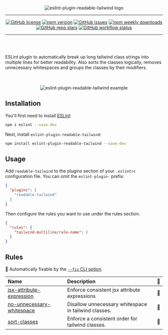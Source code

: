 <div align="center">
  <img alt="eslint-plugin-readable-tailwind logo" src="https://raw.githubusercontent.com/schoero/eslint-plugin-readable-tailwind/main/assets/eslint-plugin-readable-tailwind-logo.svg">
</div>

---

<div align="center">

  [![GitHub license](https://img.shields.io/github/license/schoero/eslint-plugin-readable-tailwind?style=flat-square&labelColor=454c5c&color=00AD51)](https://github.com/schoero/eslint-plugin-readable-tailwind/blob/main/LICENSE)
  [![npm version](https://img.shields.io/npm/v/eslint-plugin-readable-tailwind?style=flat-square&labelColor=454c5c&color=00AD51)](https://www.npmjs.com/package/eslint-plugin-readable-tailwind?activeTab=versions)
  [![GitHub issues](https://img.shields.io/github/issues/schoero/eslint-plugin-readable-tailwind?style=flat-square&labelColor=454c5c&color=00AD51)](https://github.com/schoero/eslint-plugin-readable-tailwind/issues)
  [![npm weekly downloads](https://img.shields.io/npm/dw/eslint-plugin-readable-tailwind?style=flat-square&labelColor=454c5c&color=00AD51)](https://www.npmjs.com/package/eslint-plugin-readable-tailwind?activeTab=readme)
  [![GitHub repo stars](https://img.shields.io/github/stars/schoero/eslint-plugin-readable-tailwind?style=flat-square&labelColor=454c5c&color=00AD51)](https://github.com/schoero/eslint-plugin-readable-tailwind/stargazers)
  [![GitHub workflow status](https://img.shields.io/github/actions/workflow/status/schoero/eslint-plugin-readable-tailwind/ci.yml?event=push&style=flat-square&labelColor=454c5c&color=00AD51)](https://github.com/schoero/eslint-plugin-readable-tailwind/actions?query=workflow%3ACI)

</div>

---

<br/>
<br/>

ESLint plugin to automatically break up long tailwind class strings into multiple lines for better readability.
Also sorts the classes logically, removes unnecessary whitespaces and groups the classes by their modifiers.

<br/>
<br/>

<div align="center">
  <img alt="eslint-plugin-readable-tailwind example" src="https://raw.githubusercontent.com/schoero/eslint-plugin-readable-tailwind/main/assets/eslint-plugin-readable-tailwind-example.svg">
</div>

## Installation

You'll first need to install [ESLint](https://eslint.org/):

```sh
npm i eslint --save-dev
```

Next, install `eslint-plugin-readable-tailwind`:

```sh
npm install eslint-plugin-readable-tailwind --save-dev
```

## Usage

Add `readable-tailwind` to the plugins section of your `.eslintrc` configuration file. You can omit the `eslint-plugin-` prefix:

```json
{
  "plugins": [
    "readable-tailwind"
  ]
}
```

Then configure the rules you want to use under the rules section.

```json
{
  "rules": {
    "tailwind-multiline/rule-name": 2
  }
}
```

## Rules

<!-- begin auto-generated rules list -->

🔧 Automatically fixable by the [`--fix` CLI option](https://eslint.org/docs/user-guide/command-line-interface#--fix).

| Name                                                                 | Description                                          | 🔧 |
| :------------------------------------------------------------------- | :--------------------------------------------------- | :- |
| [jsx-attribute-expression](docs/rules/jsx-attribute-expression.md)   | Enforce consistent jsx attribute expressions         | 🔧 |
| [no-unnecessary-whitespace](docs/rules/no-unnecessary-whitespace.md) | Disallow unnecessary whitespace in tailwind classes. | 🔧 |
| [sort-classes](docs/rules/sort-classes.md)                           | Enforce a consistent order for tailwind classes.     | 🔧 |

<!-- end auto-generated rules list -->
